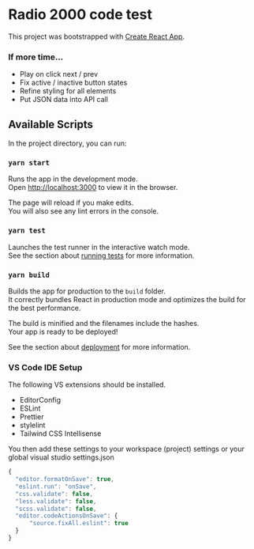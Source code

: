 # Radio 2000 code test

This project was bootstrapped with [Create React App](https://github.com/facebook/create-react-app).


### If more time...

- Play on click next / prev
- Fix active / inactive button states
- Refine styling for all elements
- Put JSON data into API call

## Available Scripts

In the project directory, you can run:

### `yarn start`

Runs the app in the development mode.\
Open [http://localhost:3000](http://localhost:3000) to view it in the browser.

The page will reload if you make edits.\
You will also see any lint errors in the console.

### `yarn test`

Launches the test runner in the interactive watch mode.\
See the section about [running tests](https://facebook.github.io/create-react-app/docs/running-tests) for more information.

### `yarn build`

Builds the app for production to the `build` folder.\
It correctly bundles React in production mode and optimizes the build for the best performance.

The build is minified and the filenames include the hashes.\
Your app is ready to be deployed!

See the section about [deployment](https://facebook.github.io/create-react-app/docs/deployment) for more information.

### VS Code IDE Setup

The following VS extensions should be installed.

- EditorConfig
- ESLint
- Prettier
- stylelint
- Tailwind CSS Intellisense

You then add these settings to your workspace (project) settings or your global visual studio settings.json

```javascript
{
  "editor.formatOnSave": true,
  "eslint.run": "onSave",
  "css.validate": false,
  "less.validate": false,
  "scss.validate": false,
  "editor.codeActionsOnSave": {
      "source.fixAll.eslint": true
  }
}
```



